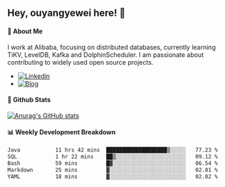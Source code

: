 ## Hey, ouyangyewei here! :wave:

#### :rocket: About Me
I work at Alibaba, focusing on distributed databases, currently learning TiKV, LevelDB, Kafka and DolphinScheduler. I am passionate about contributing to widely used open source projects.

- [![Linkedin](https://img.shields.io/badge/LinkedIn-ouyangyewei-blue)](https://www.linkedin.com/in/ouyangyewei/)
- [![Blog](https://img.shields.io/badge/Blog-yeweiouyang-orange)](https://blog.csdn.net/yeweiouyang)

#### :star2: Github Stats
[![Anurag's GitHub stats](https://github-readme-stats.vercel.app/api?username=ouyangyewei&show_icons=true&cache_seconds=3600&theme=tokyonight)](https://github.com/anuraghazra/github-readme-stats)

#### :bar_chart: Weekly Development Breakdown
<!--START_SECTION:waka-->

```txt
Java           11 hrs 42 mins  ███████████████████▒░░░░░   77.23 %
SQL            1 hr 22 mins    ██▒░░░░░░░░░░░░░░░░░░░░░░   09.12 %
Bash           59 mins         █▓░░░░░░░░░░░░░░░░░░░░░░░   06.54 %
Markdown       25 mins         ▓░░░░░░░░░░░░░░░░░░░░░░░░   02.81 %
YAML           18 mins         ▓░░░░░░░░░░░░░░░░░░░░░░░░   02.02 %
```

<!--END_SECTION:waka-->
